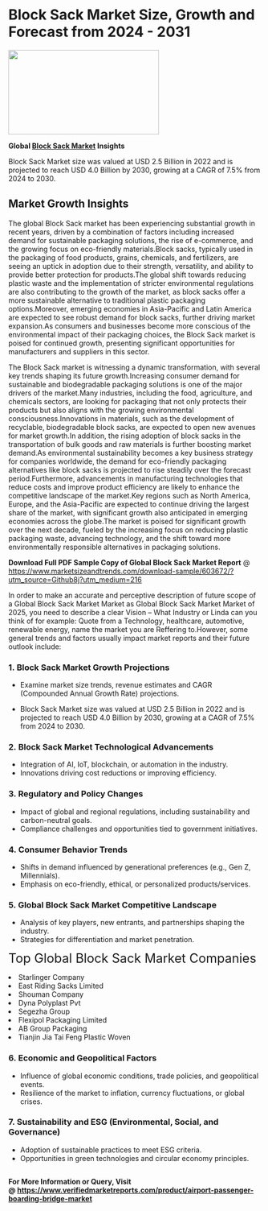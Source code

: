 <H1>Block Sack Market Size, Growth and Forecast from 2024 - 2031</H1><img class="aligncenter size-medium wp-image-584254" src="https://thirdeyenews.in/wp-content/uploads/2024/09/Global-Market-Research-300x168.jpeg" alt="" width="300" height="168" /><p><strong>Global&nbsp;<a href="https://www.marketsizeandtrends.com/download-sample/603672/?utm_source=Github8j?utm_medium=216">Block Sack Market</a> Insights</strong></p><p>Block Sack Market size was valued at USD 2.5 Billion in 2022 and is projected to reach USD 4.0 Billion by 2030, growing at a CAGR of 7.5% from 2024 to 2030.</p><p><h2>Market Growth Insights</h2> <p>The global Block Sack market has been experiencing substantial growth in recent years, driven by a combination of factors including increased demand for sustainable packaging solutions, the rise of e-commerce, and the growing focus on eco-friendly materials.Block sacks, typically used in the packaging of food products, grains, chemicals, and fertilizers, are seeing an uptick in adoption due to their strength, versatility, and ability to provide better protection for products.The global shift towards reducing plastic waste and the implementation of stricter environmental regulations are also contributing to the growth of the market, as block sacks offer a more sustainable alternative to traditional plastic packaging options.Moreover, emerging economies in Asia-Pacific and Latin America are expected to see robust demand for block sacks, further driving market expansion.As consumers and businesses become more conscious of the environmental impact of their packaging choices, the Block Sack market is poised for continued growth, presenting significant opportunities for manufacturers and suppliers in this sector.</p> <p>The Block Sack market is witnessing a dynamic transformation, with several key trends shaping its future growth.Increasing consumer demand for sustainable and biodegradable packaging solutions is one of the major drivers of the market.Many industries, including the food, agriculture, and chemicals sectors, are looking for packaging that not only protects their products but also aligns with the growing environmental consciousness.Innovations in materials, such as the development of recyclable, biodegradable block sacks, are expected to open new avenues for market growth.In addition, the rising adoption of block sacks in the transportation of bulk goods and raw materials is further boosting market demand.As environmental sustainability becomes a key business strategy for companies worldwide, the demand for eco-friendly packaging alternatives like block sacks is projected to rise steadily over the forecast period.Furthermore, advancements in manufacturing technologies that reduce costs and improve product efficiency are likely to enhance the competitive landscape of the market.Key regions such as North America, Europe, and the Asia-Pacific are expected to continue driving the largest share of the market, with significant growth also anticipated in emerging economies across the globe.The market is poised for significant growth over the next decade, fueled by the increasing focus on reducing plastic packaging waste, advancing technology, and the shift toward more environmentally responsible alternatives in packaging solutions.</p> <p><span class=""><strong>Download Full PDF Sample Copy of Global Block Sack Market Report</strong> @ <a href="https://www.marketsizeandtrends.com/download-sample/603672/?utm_source=Github8j?utm_medium=216" target="_blank">https://www.marketsizeandtrends.com/download-sample/603672/?utm_source=Github8j?utm_medium=216</a></span></p><p>In order to make an accurate and perceptive description of future scope of a Global&nbsp;Block Sack Market Market as Global&nbsp;Block Sack Market Market of 2025, you need to describe a clear Vision &ndash; What Industry or Linda can you think of for example: Quote from a Technology, healthcare, automotive, renewable energy, name the market you are Reffering to.However, some general trends and factors usually impact market reports and their future outlook include:</p><h3>1.&nbsp;<strong>Block Sack Market Growth Projections</strong></h3><ul><li>Examine market size trends, revenue estimates and CAGR (Compounded Annual Growth Rate) projections.</li><li><p>Block Sack Market size was valued at USD 2.5 Billion in 2022 and is projected to reach USD 4.0 Billion by 2030, growing at a CAGR of 7.5% from 2024 to 2030.</p></li></ul><h3>2.&nbsp;<strong>Block Sack Market Technological Advancements</strong></h3><ul><li>Integration of AI, IoT, blockchain, or automation in the industry.</li><li>Innovations driving cost reductions or improving efficiency.</li></ul><h3>3.&nbsp;<strong>Regulatory and Policy Changes</strong></h3><ul><li>Impact of global and regional regulations, including sustainability and carbon-neutral goals.</li><li>Compliance challenges and opportunities tied to government initiatives.</li></ul><h3>4.&nbsp;<strong>Consumer Behavior Trends</strong></h3><ul><li>Shifts in demand influenced by generational preferences (e.g., Gen Z, Millennials).</li><li>Emphasis on eco-friendly, ethical, or personalized products/services.</li></ul><h3>5.&nbsp;<strong>Global Block Sack Market Competitive Landscape</strong></h3><ul><li>Analysis of key players, new entrants, and partnerships shaping the industry.</li><li>Strategies for differentiation and market penetration.</li></ul><p data-pm-slice="1 1 []"><span style="color: inherit; font-family: inherit; font-size: 25px;">Top Global Block Sack Market Companies</span></p><div class="" data-test-id=""><p><li>Starlinger Company</li><li> East Riding Sacks Limited</li><li> Shouman Company</li><li> Dyna Polyplast Pvt</li><li> Segezha Group</li><li> Flexipol Packaging Limited</li><li> AB Group Packaging</li><li> Tianjin Jia Tai Feng Plastic Woven</li></p></div><h3>6.&nbsp;<strong>Economic and Geopolitical Factors</strong></h3><ul><li>Influence of global economic conditions, trade policies, and geopolitical events.</li><li>Resilience of the market to inflation, currency fluctuations, or global crises.</li></ul><h3>7.&nbsp;<strong>Sustainability and ESG (Environmental, Social, and Governance)</strong></h3><ul><li>Adoption of sustainable practices to meet ESG criteria.</li><li>Opportunities in green technologies and circular economy principles.</li></ul><h2><strong style="font-size: 14px;">For More Information or Query, Visit @&nbsp;</strong><a style="background-color: #ffffff; font-size: 14px;" href="https://www.marketsizeandtrends.com/report/block-sack-market/" target="_blank">https://www.verifiedmarketreports.com/product/airport-passenger-boarding-bridge-market</a></h2>